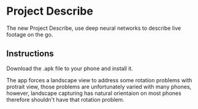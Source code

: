 Project Describe
=================
The new Project Describe, use deep neural networks to describe live footage on the go.

Instructions
--------------
Download the .apk file to your phone and install it.

The app forces a landscape view to address some rotation problems with protrait view, those problems are unfortunately varied with many phones, however, landscape capturing has natural orientaion on most phones therefore shouldn't have that rotation problem.